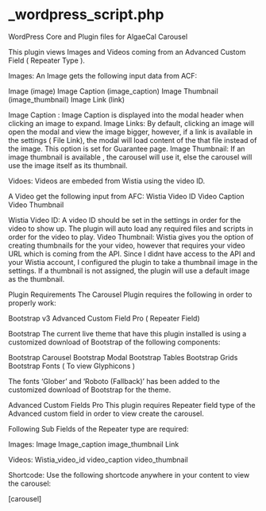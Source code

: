 # _wordpress_script.php
WordPress Core and Plugin files for AlgaeCal Carousel


This plugin views Images and Videos coming from an Advanced Custom Field 
( Repeater Type ). 

Images:
An Image gets the following input data from ACF:

Image (image)
Image Caption (image_caption)
Image Thumbnail (image_thumbnail)
Image Link (link)

Image Caption : Image Caption is displayed into the modal header when clicking an image to expand.
Image Links: By default, clicking an image will open the modal and view the image bigger, however, if a link is available in the settings ( File Link), the modal will load content of the that file instead of the image. This option is set for Guarantee page.
Image Thumbnail: If an image thumbnail is available , the carousel will use it, else the carousel will use the image itself as its thumbnail. 

Vidoes:
Videos are embeded from Wistia using the video ID.

A Video get the following input from AFC:
Wistia Video ID
Video Caption
Video Thumbnail

Wistia Video ID: A video ID should be set in the settings in order for the video to show up. The plugin will auto load any required files and scripts in order for the video to play. 
Video Thumbnail: Wistia gives you the option of creating thumbnails for the your video, however that requires your video URL which is coming from the API. Since I didnt have access to the API and your Wistia account, I configured the plugin to take a thumbnail image in the settings. If a thumbnail is not assigned, the plugin will use a default image as the thumbnail. 



Plugin Requirements
The Carousel Plugin requires the following in order to properly work:

Bootstrap v3
Advanced Custom Field Pro ( Repeater Field)

Bootstrap
The current live theme that have this plugin installed is using a customized download of Bootstrap of the following components:

Bootstrap Carousel
Bootstrap Modal
Bootstrap Tables
Bootstrap Grids
Bootstrap Fonts ( To view Glyphicons )

The fonts ‘Glober’ and ‘Roboto (Fallback)’ has been added to the customized download of Bootstrap for the theme.

Advanced Custom Fields Pro 
This plugin requires Repeater field type  of the Advanced custom field in order to view create the carousel.

Following Sub Fields of the Repeater type are required:

Images:
Image
Image_caption
image_thumbnail 
Link

Videos:
Wistia_video_id
video_caption 
video_thumbnail 

Shortcode:
Use the following shortcode anywhere in your content to view the carousel:

[carousel]
